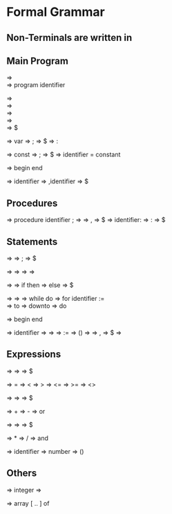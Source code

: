 
# Formal Grammar

## Non-Terminals are written in <name>

## Main Program

<Program>                   => <Program-Header><Block>                                          
<Program-Header>            => program identifier                                               

<Block>                     => <Declaration-Part><Statement-Part>                               
<Declaration-Part>          => <Variable-Declaration>                                           
<Declaration-Part>          => <Constant-Declaration>                                           
<Declaration-Part>          => <Procedure-Declaration>                                          
<Declaration-Part>          => $

<Variable-Declaration>      => var <Variable-Declaration-Part><Variable-Declaration-Pr>
<Variable-Declaration-Pr>   => ;<Variable-Declaration-Part><Variable-Declaration-Pr>
<Variable-Declaration-Pr>   => $
<Variable-Declaration-Part> => <Identifier-List>:<Type>

<Constant-Declaration>      => const <Contant-Declaration-Part><Constant-Declaration-Pr>
<Constant-Declaration-Pr>   => ;<Constant-Declaration-Part><Constant-Declaration-Pr>
<Constant-Declaration-Pr>   => $
<Constant-Declaration-Part> => identifier = constant

<Statement-Part>            => begin <Statement-Sequence> end

<Identifier-List>           => identifier<Identifier-List-Pr>
<Identifier-List-Pr>        => ,identifier<Identifier-List-Pr>
<Identifier-List-Pr>        => $

## Procedures

<Procedure-Declaration>     => procedure identifier <Parameter-List><Return-Type>;
<Parameter-List>            => <Parameter><Parameter-List-Pr>
<Parameter-List-Pr>         => ,<Parameter><Parameter-List-Pr>
<Parameter-List-Pr>         => $
<Parameter>                 => identifier:<Type>
<Return-Type>               => :<Type>
<Return-Type>               => $

## Statements

<Statement-Sequence>        => <Statement><Statement-Sequence-Pr>
<Statement-Sequence-Pr>     => ;<Statement><Statement-Sequence-Pr>
<Statement-Sequence-Pr>     => $

<Statement>                 => <Conditional-Statement>
<Statement>                 => <Repeditive-Statement>
<Statement>                 => <Block-Statement>
<Statement>                 => <Regular-Statement>

<Conditional-Statement>     => <If-Statement>
<If-Statement>              => if <Expression> then <Statement> <If-Statement-Pr>
<If-Statement-Pr>           => else <Statement>
<If-Statement-Pr>           => $

<Repeditive-Statement>      => <While-Statement>
<Repeditive-Statement>      => <For-Statement>
<While-Statement>           => while <Expression> do <Statement>
<For-Statement>             => for identifier := <Expression> <For-Statement-Pr>      
<For-Statement-Pr>          => to <Expression> <For-Statement-End>
<For-Statement-Pr>          => downto <For-Statement-End>
<For-Statement-End>         => do <Statement>

<Block-Statement>           => begin <Statement-Sequence> end

<Regular-Statement>         => identifier<Regular-Statemnt-Pr>
<Regular-Statement-Pr>      => <Assignment-Statement>
<Regular-Statement-Pr>      => <Procedure-Statement>
<Assignment-Statement>      => := <Expression>
<Procedure-Statement>       => (<Usage-Parameter-List>)
<Usage-Parameter-List>      => <Usage-Parameter><Usage-Parameter-List-Pr>
<Usage-Parameter-List-Pr>   => ,<Usage-Parameter><Usage-Parameter-List-Pr>
<Usage-Parameter-List-Pr>   => $
<Usage-Parameter>           => <Expression>

## Expressions

<Expression>                => <Base-Expression><Expression-Pr>
<Expression-Pr>             => <Comparison-Operator><Base-Expression><Expression-Pr>
<Expression-Pr>             => $

<Comparison-Operator>       => =
<Comparison-Operator>       => <
<Comparison-Operator>       => >
<Comparison-Operator>       => <=
<Comparison-Operator>       => >=
<Comparison-Operator>       => <>

<Base-Expression>           => <Term><Base-Expression-Pr>
<Base-Expression-Pr>        => <Plus-Minus-Or><Term><Base-Expression-Pr>
<Base-Expression-Pr>        => $

<Plus-Minus-Or>             => +
<Plus-Minus-Or>             => -
<Plus-Minus-Or>             => or

<Term>                      => <Factor><Term-Pr>
<Term-Pr>                   => <Mult-Div-And><Factor><Term-Pr>
<Term-Pr>                   => $

<Mult-Div-And>              => *
<Mult-Div-And>              => /
<Mult-Div-And>              => and

<Factor>                    => identifier
<Factor>                    => number
<Factor>                    => (<Expression>)

## Others

<Type>                      => integer
<Type>                      => <Array-Type>

<Array-Type>                => array [<Expression> .. <Expression>] of <Type>






